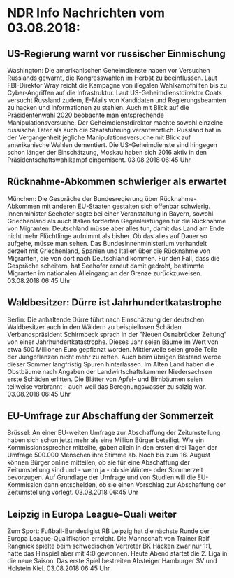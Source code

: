 # NDR Info Nachrichten vom 03.08.2018:


## US-Regierung warnt vor russischer Einmischung
Washington:	Die amerikanischen Geheimdienste haben vor Versuchen Russlands gewarnt, die Kongresswahlen im Herbst zu beeinflussen. Laut FBI-Direktor Wray reicht die Kampagne von illegalen Wahlkampfhilfen bis zu Cyber-Angriffen auf die Infrastruktur. Laut US-Geheimdienstdirektor Coats versucht Russland zudem, E-Mails von Kandidaten und Regierungsbeamten zu hacken und Informationen zu stehlen. Auch mit Blick auf die Präsidentenwahl 2020 beobachte man entsprechende Manipulationsversuche. Der Geheimdienstdirektor machte sowohl einzelne russische Täter als auch die Staatsführung verantwortlich. Russland hat in der Vergangenheit jegliche Manipulationsversuche mit Blick auf amerikanische Wahlen dementiert. Die US-Geheimdienste sind hingegen schon länger der Einschätzung, Moskau haben sich 2016 aktiv in den Präsidentschaftswahlkampf eingemischt. 03.08.2018 06:45 Uhr 

## Rücknahme-Abkommen schwieriger als erwartet
München: Die Gespräche der Bundesregierung über Rücknahme-Abkommen mit anderen EU-Staaten gestalten sich offenbar schwierig. Innenminister Seehofer sagte bei einer Veranstaltung in Bayern, sowohl Griechenland als auch Italien forderten Gegenleistungen für die Rücknahme von Migranten. Deutschland müsse aber alles tun, damit das Land am Ende nicht mehr Flüchtlinge aufnimmt als bisher. Ob das alles auf Dauer so aufgehe, müsse man sehen. Das Bundesinnenministerium verhandelt derzeit mit Griechenland, Spanien und Italien über die Rücknahme von Migranten, die von dort nach Deutschland kommen. Für den Fall, dass die Gespräche scheitern, hat Seehofer erneut damit gedroht, bestimmte Migranten im nationalen Alleingang an der Grenze zurückzuweisen. 03.08.2018 06:45 Uhr 

## Waldbesitzer: Dürre ist Jahrhundertkatastrophe
Berlin:	Die anhaltende Dürre führt nach Einschätzung der deutschen Waldbesitzer auch in den Wäldern zu beispiellosen Schäden. Verbandspräsident Schirmbeck sprach in der "Neuen Osnabrücker Zeitung" von einer Jahrhundertkatastrophe. Dieses Jahr seien Bäume im Wert von etwa 500 Millionen Euro gepflanzt worden. Mittlerweile seien große Teile der Jungpflanzen nicht mehr zu retten. Auch beim übrigen Bestand werde dieser Sommer langfristig Spuren hinterlassen. Im Alten Land haben die Obstbäume nach Angaben der Landwirtschaftskammer Niedersachsen erste Schäden erlitten. Die Blätter von Apfel- und Birnbäumen seien teilweise verbrannt - auch weil das Beregnungswasser zu salzig war. 03.08.2018 06:45 Uhr 

## EU-Umfrage zur Abschaffung der Sommerzeit
Brüssel: An einer EU-weiten Umfrage zur Abschaffung der Zeitumstellung haben sich schon jetzt mehr als eine Million Bürger beteiligt. Wie ein Kommissionssprecher mitteilte, gaben allein in den ersten drei Tagen der Umfrage 500.000 Menschen ihre Stimme ab. Noch bis zum 16. August können Bürger online mitteilen, ob sie für eine Abschaffung der Zeitumstellung sind und - wenn ja - ob sie Winter- oder Sommerzeit bevorzugen. Auf Grundlage der Umfrage und von Studien will die EU-Kommission dann entscheiden, ob sie einen Vorschlag zur Abschaffung der Zeitumstellung vorlegt. 03.08.2018 06:45 Uhr 

## Leipzig in Europa League-Quali weiter
Zum Sport: Fußball-Bundesligist RB Leipzig hat die nächste Runde der Europa League-Qualifikation erreicht. Die Mannschaft von Trainer Ralf Rangnick spielte beim schwedischen Vertreter BK Häcken zwar nur 1:1, hatte das Hinspiel aber mit 4:0 gewonnen. Heute Abend startet die 2. Liga in die neue Saison. Das erste Spiel bestreiten Absteiger Hamburger SV und Holstein Kiel. 03.08.2018 06:45 Uhr 
